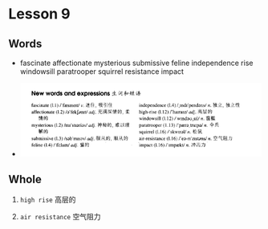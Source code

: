 # Lesson 9

## Words

- fascinate affectionate mysterious submissive feline independence rise windowsill paratrooper squirrel resistance impact

- ![Words](../../../Images/Part3/01/words-09.png)

## Whole

1. `high rise` 高层的

2. `air resistance` 空气阻力
